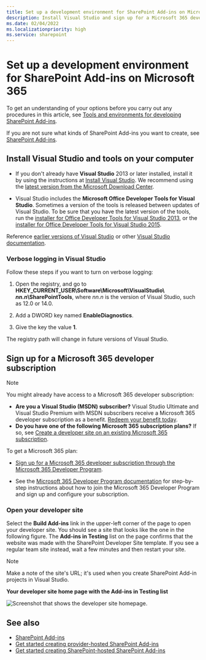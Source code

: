```yaml
---
title: Set up a development environment for SharePoint Add-ins on Microsoft 365
description: Install Visual Studio and sign up for a Microsoft 365 developer subscription.
ms.date: 02/04/2022
ms.localizationpriority: high
ms.service: sharepoint
---
```



# Set up a development environment for SharePoint Add-ins on Microsoft 365

To get an understanding of your options before you carry out any procedures in this article, see [Tools and environments for developing SharePoint Add-ins](tools-and-environments-for-developing-sharepoint-add-ins.md). 

If you are not sure what kinds of SharePoint Add-ins you want to create, see [SharePoint Add-ins](sharepoint-add-ins.md).
 
<a name="devenv_vs"> </a>

## Install Visual Studio and tools on your computer

- If you don't already have **Visual Studio** 2013 or later installed, install it by using the instructions at [Install Visual Studio](/visualstudio/install/install-visual-studio). We recommend using the [latest version from the Microsoft Download Center](https://www.visualstudio.com/downloads/download-visual-studio-vs).
 
- Visual Studio includes the **Microsoft Office Developer Tools for Visual Studio**. Sometimes a version of the tools is released between updates of Visual Studio. To be sure that you have the latest version of the tools, run the [installer for Office Developer Tools for Visual Studio 2013](https://aka.ms/OfficeDevToolsForVS2013), or the [installer for Office Developer Tools for Visual Studio 2015](https://aka.ms/OfficeDevToolsForVS2015). 

Reference [earlier versions of Visual Studio](https://msdn.microsoft.com/library/da049020-cfda-40d7-8ff4-7492772b620f.aspx) or other [Visual Studio documentation](/visualstudio/). 

### Verbose logging in Visual Studio

Follow these steps if you want to turn on verbose logging:

1. Open the registry, and go to **HKEY_CURRENT_USER\Software\Microsoft\VisualStudio\ _nn.n_\SharePointTools**, where _nn.n_ is the version of Visual Studio, such as 12.0 or 14.0.

2. Add a DWORD key named **EnableDiagnostics**.

3. Give the key the value **1**.

The registry path will change in future versions of Visual Studio.


<a name="o365_signup"> </a>

## Sign up for a Microsoft 365 developer subscription

> [!NOTE]
> You might already have access to a Microsoft 365 developer subscription: 
> - **Are you a Visual Studio (MSDN) subscriber?** Visual Studio Ultimate and Visual Studio Premium with MSDN subscribers receive a Microsoft 365 developer subscription as a benefit. [Redeem your benefit today](https://msdn.microsoft.com/subscriptions/manage/default.aspx). 
> - **Do you have one of the following Microsoft 365 subscription plans?** If so, see [Create a developer site on an existing Microsoft 365 subscription](create-a-developer-site-on-an-existing-office-365-subscription.md). 

To get a Microsoft 365 plan: 

- [Sign up for a Microsoft 365 developer subscription through the Microsoft 365 Developer Program](https://developer.microsoft.com/office/dev-program).

- See the [Microsoft 365 Developer Program documentation](/office/developer-program/office-365-developer-program) for step-by-step instructions about how to join the Microsoft 365 Developer Program and sign up and configure your subscription. 

### Open your developer site 
 
Select the **Build Add-ins** link in the upper-left corner of the page to open your developer site. You should see a site that looks like the one in the following figure. The **Add-ins in Testing** list on the page confirms that the website was made with the SharePoint Developer Site template. If you see a regular team site instead, wait a few minutes and then restart your site.
    
> [!NOTE]
> Make a note of the site's URL; it's used when you create SharePoint Add-in projects in Visual Studio.

**Your developer site home page with the Add-ins in Testing list**

![Screenshot that shows the developer site homepage.](../images/SP15_DeveloperSiteHome_border.png)
 

## See also
<a name="SP15SetupSPO365_bk_addlresources"> </a>

- [SharePoint Add-ins](sharepoint-add-ins.md)
- [Get started creating provider-hosted SharePoint Add-ins](get-started-creating-provider-hosted-sharepoint-add-ins.md)
- [Get started creating SharePoint-hosted SharePoint Add-ins](get-started-creating-sharepoint-hosted-sharepoint-add-ins.md) 

    
 
